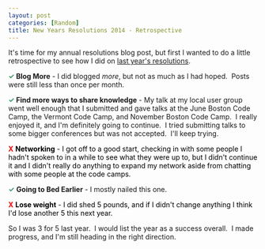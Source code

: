 ```yaml
---
layout: post
categories: [Random]
title: New Years Resolutions 2014 - Retrospective
---
```

It's time for my annual resolutions blog post, but first I wanted to do a little retrospective to see how I did on <a title="New Year’s Resolutions 2014" href="/2014/01/new-years-resolutions-2014/">last year's resolutions</a>.
<!--more-->

<strong><span style="color: #339966;">✓</span> Blog More</strong> - I did blogged <em>more</em>, but not as much as I had hoped.  Posts were still less than once per month.

<strong><span style="color: #339966;">✓</span> Find more ways to share knowledge</strong> - My talk at my local user group went well enough that I submitted and gave talks at the June Boston Code Camp, the Vermont Code Camp, and November Boston Code Camp.  I really enjoyed it, and I'm definitely going to continue.  I tried submitting talks to some bigger conferences but was not accepted.  I'll keep trying.

<span style="color: #ff0000;"><strong>X</strong><span style="color: #000000;"> <strong>Networking</strong> - I got off to a good start, checking in with some people I hadn't spoken to in a while to see what they were up to, but I didn't continue it and I didn't really do anything to expand my network aside from chatting with some people at the code camps.</span></span>

<strong><span style="color: #339966;">✓</span></strong> <strong>Going to Bed Earlier</strong> - I mostly nailed this one.

<strong><span style="color: #ff0000;">X</span></strong><span style="color: #000000;"> <strong>Lose weight</strong> - I did shed 5 pounds, and if I didn't change anything I think I'd lose another 5 this next year.</span>

So I was 3 for 5 last year.  I would list the year as a success overall.  I made progress, and I'm still heading in the right direction.
